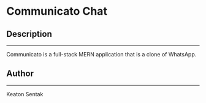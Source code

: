 # Communicato Chat

## Description

---

Communicato is a full-stack MERN application that is a clone of WhatsApp.

## Author

---

Keaton Sentak
